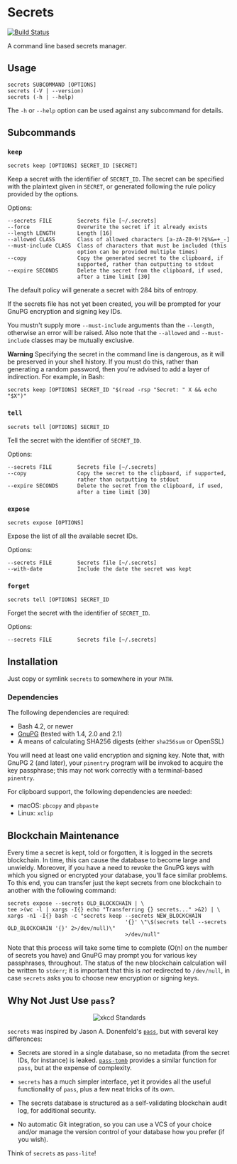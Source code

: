 # Secrets

[![Build Status](https://travis-ci.org/wtsi-hgi/secrets.svg?branch=master)](https://travis-ci.org/wtsi-hgi/secrets)

A command line based secrets manager.

## Usage

    secrets SUBCOMMAND [OPTIONS]
    secrets (-V | --version)
    secrets (-h | --help)

The `-h` or `--help` option can be used against any subcommand for
details.

## Subcommands

### `keep`

    secrets keep [OPTIONS] SECRET_ID [SECRET]

Keep a secret with the identifier of `SECRET_ID`. The secret can be
specified with the plaintext given in `SECRET`, or generated following
the rule policy provided by the options.

Options:

    --secrets FILE        Secrets file [~/.secrets]
    --force               Overwrite the secret if it already exists
    --length LENGTH       Length [16]
    --allowed CLASS       Class of allowed characters [a-zA-Z0-9!?$%&=+_-]
    --must-include CLASS  Class of characters that must be included (this
                          option can be provided multiple times)
    --copy                Copy the generated secret to the clipboard, if
                          supported, rather than outputting to stdout
    --expire SECONDS      Delete the secret from the clipboard, if used,
                          after a time limit [30]

The default policy will generate a secret with 284 bits of entropy.

If the secrets file has not yet been created, you will be prompted for
your GnuPG encryption and signing key IDs.

You mustn't supply more `--must-include` arguments than the `--length`,
otherwise an error will be raised. Also note that the `--allowed` and
`--must-include` classes may be mutually exclusive.

**Warning** Specifying the secret in the command line is dangerous, as
it will be preserved in your shell history. If you must do this, rather
than generating a random password, then you're advised to add a layer of
indirection. For example, in Bash:

    secrets keep [OPTIONS] SECRET_ID "$(read -rsp "Secret: " X && echo "$X")"

### `tell`

    secrets tell [OPTIONS] SECRET_ID

Tell the secret with the identifier of `SECRET_ID`.

Options:

    --secrets FILE        Secrets file [~/.secrets]
    --copy                Copy the secret to the clipboard, if supported,
                          rather than outputting to stdout
    --expire SECONDS      Delete the secret from the clipboard, if used,
                          after a time limit [30]

### `expose`

    secrets expose [OPTIONS]

Expose the list of all the available secret IDs.

Options:

    --secrets FILE        Secrets file [~/.secrets]
    --with-date           Include the date the secret was kept

### `forget`

    secrets tell [OPTIONS] SECRET_ID

Forget the secret with the identifier of `SECRET_ID`.

Options:

    --secrets FILE        Secrets file [~/.secrets]

## Installation

Just copy or symlink `secrets` to somewhere in your `PATH`.

### Dependencies

The following dependencies are required:

* Bash 4.2, or newer
* [GnuPG](https://gnupg.org/) (tested with 1.4, 2.0 and 2.1)
* A means of calculating SHA256 digests (either `sha256sum` or OpenSSL)

You will need at least one valid encryption and signing key. Note that,
with GnuPG 2 (and later), your `pinentry` program will be invoked to
acquire the key passphrase; this may not work correctly with a
terminal-based `pinentry`.

For clipboard support, the following dependencies are needed:

* macOS: `pbcopy` and `pbpaste`
* Linux: `xclip`

## Blockchain Maintenance

Every time a secret is kept, told or forgotten, it is logged in the
secrets blockchain. In time, this can cause the database to become large
and unwieldy. Moreover, if you have a need to revoke the GnuPG keys with
which you signed or encrypted your database, you'll face similar
problems. To this end, you can transfer just the kept secrets from one
blockchain to another with the following command:

<!-- FIXME This command may not work if the secret IDs contain whitespace -->

    secrets expose --secrets OLD_BLOCKCHAIN | \
    tee >(wc -l | xargs -I{} echo "Transferring {} secrets..." >&2) | \
    xargs -n1 -I{} bash -c "secrets keep --secrets NEW_BLOCKCHAIN
                                         '{}' \"\$(secrets tell --secrets OLD_BLOCKCHAIN '{}' 2>/dev/null)\"
                                         >/dev/null"

Note that this process will take some time to complete (O(n) on the
number of secrets you have) and GnuPG may prompt you for various key
passphrases, throughout. The status of the new blockchain calculation
will be written to `stderr`; it is important that this is *not*
redirected to `/dev/null`, in case `secrets` asks you to choose new
encryption or signing keys.

## Why Not Just Use `pass`?

<p align="center"><img alt="xkcd Standards" src="https://imgs.xkcd.com/comics/standards.png"></p>

`secrets` was inspired by Jason A. Donenfeld's [`pass`](https://www.passwordstore.org/),
but with several key differences:

* Secrets are stored in a single database, so no metadata (from the
  secret IDs, for instance) is leaked. [`pass-tomb`](https://github.com/roddhjav/pass-tomb)
  provides a similar function for `pass`, but at the expense of
  complexity.

* `secrets` has a much simpler interface, yet it provides all the useful
  functionality of `pass`, plus a few neat tricks of its own.

* The secrets database is structured as a self-validating blockchain
  audit log, for additional security.

* No automatic Git integration, so you can use a VCS of your choice
  and/or manage the version control of your database how you prefer (if
  you wish).

Think of `secrets` as `pass-lite`!
